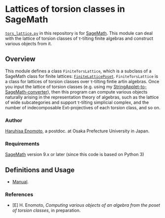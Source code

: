 # Lattices of torsion classes in SageMath
[`tors_lattice.py`](tors_lattice.py) in this repository is for [SageMath](https://www.sagemath.org/).
This module can deal with the lattice of torsion classes of &tau;-tilting finite algebras and construct various objects from it.

## Overview

This module defines a class `FiniteTorsLattice`, which is a subclass of a SageMath class for finite lattices: [`FiniteLatticePoset`](https://doc.sagemath.org/html/en/reference/combinat/sage/combinat/posets/lattices.html#sage.combinat.posets.lattices.FiniteLatticePoset).
`FiniteTorsLattice` is a class for lattices of torsion classes over &tau;-tilting fintie artin algebras. Once you input the lattice of torsion classes (e.g. using my [StringApplet-to-SageMath-converter](https://github.com/haruhisa-enomoto/StringApplet-to-SageMath-converter)), then this program can compute various objects naturally arising in the representation theory of algebras, such as the lattice of wide subcategories and support &tau;-tilting simplicial complex, and the number of indecomposable Ext-projectives of each torsion class, and so on.

### Author
[Haruhisa Enomoto](http://haruhisa-enomoto.github.io/), a postdoc. at Osaka Prefecture University in Japan.

### Requirements
[SageMath](https://www.sagemath.org/) version 9.x or later (since this code is based on Python 3)

## Definitions and Usage

- [Manual](https://nbviewer.jupyter.org/github/haruhisa-enomoto/tors-lattice/blob/main/Manual.ipynb).

### References

- [E] H. Enomoto,
  *Computing various objects of an algebra from the poset of torsion classes*,
  in preparation.
